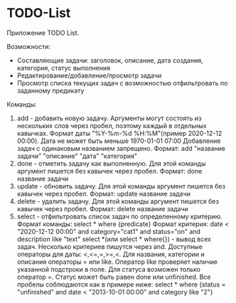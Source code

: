 # TODO-List

Приложение TODO List.

Возможности:
- Составляющие задачи: заголовок, описание, дата создания, категория, статус выполнения
- Редактирование/добавление/просмотр задачи
- Просмотр списка текущих задач с возможностью отфильтровать по заданному предикату

Команды:
1) add - добавить новую задачу. Аргументы могут состоять из нескольких слов через пробел, 
поэтому каждый в отдельных кавычках. Формат даты "%Y-%m-%d %H:%M"(пример 2020-12-12 00:00).
Дата не может быть меньше  1970-01-01 07:00
Добавление задач с одинаковым названием запрещено.
	Формат: add "название задачи" "описание" "дата" "категория"
2) done - отметить задачу как выполненную. Для этой команды аргумент пишется без кавычек
через пробел.
	Формат: done название задачи
3) update - обновить задачу. Для этой команды аргумент пишется без кавычек через пробел.
	Формат: update название задачи
4) delete - удалить задачу. Для этой команды аргумент пишется без кавычек через пробел.
	Формат: delete название задачи
5) select - отфильтровать список задач по определенному критерию.  
	Формат команды: select * where {predicate}
	Формат критерия:  date < "2020-12-12 00:00" and category="cat1" and status="on" and description like "text"
select *(или select * where{}) - вывод всех задач. Несколько критериев пишутся через and. 
Доступные операторы для даты: <,<=,=,>=,<. Для названия, категории и описания операторы = или like. 
Оператор like проверяет наличие указанной подстроки в поле. Для статуса возможен только оператор =.
Статус может быть равен done или unfinished.
Все пробелы соблюдаются как в примере ниже:
	select * where {status = "unfinished" and date < "2013-10-01 00:00" and category like "2"}
